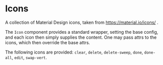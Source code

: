 # Icons
A collection of Material Design icons, taken from https://material.io/icons/ .

The `Icon` component provides a standard wrapper, setting the base config,
and each icon then simply supplies the content. One may pass attrs
to the icons, which then override the base attrs.

The following icons are provided: `clear`, `delete`,
`delete-sweep`, `done`, `done-all`, `edit`, `swap-vert`.
